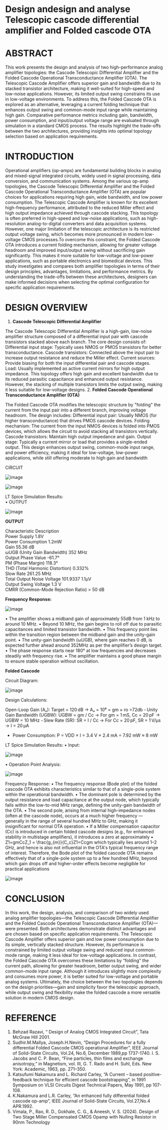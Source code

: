 # Design andesign and analyse Telescopic cascode differential amplifier and Folded cascode OTA 

# ABSTRACT
This work presents the design and analysis of two high-performance analog amplifier topologies: the Cascode Telescopic Differential Amplifier and the Folded Cascode Operational Transconductance Amplifier (OTA). 
The Telescopic Cascode Amplifier offers superior gain and bandwidth due to its stacked transistor architecture, making it well-suited for high-speed and low-noise applications. However, its limited output swing constrains its use in low-voltage environments.
To address this, the Folded Cascode OTA is explored as an alternative, leveraging a current folding technique that enhances output swing and common-mode input range while maintaining high gain. Comparative performance metrics including gain, bandwidth, power consumption, and input/output voltage range are evaluated through simulation in a standard CMOS process. The results highlight the trade-offs between the two architectures, providing insights into optimal topology selection based on application requirements.

# INTRODUCTION 
Operational amplifiers (op-amps) are fundamental building blocks in analog and mixed-signal integrated circuits, widely used in signal processing, data conversion, and communication systems. Among the various op-amp topologies, the Cascode Telescopic Differential Amplifier and the Folded Cascode Operational Transconductance Amplifier (OTA) are popular choices for applications requiring high gain, wide bandwidth, and low power consumption.
The Telescopic Cascode Amplifier is known for its excellent high-frequency performance, attributed to the reduced Miller effect and high output impedance achieved through cascode stacking. This topology is often preferred in high-speed and low-noise applications, such as high-resolution analog-to-digital converters and data acquisition systems. However, one major limitation of the telescopic architecture is its restricted output voltage swing, which becomes more pronounced in modern low-voltage CMOS processes.To overcome this constraint, the Folded Cascode OTA introduces a current folding mechanism, allowing for greater voltage headroom and improved input/output swing without sacrificing gain significantly. This makes it more suitable for low-voltage and low-power applications, such as portable electronics and biomedical devices.
This study investigates and compares both amplifier topologies in terms of their design principles, advantages, limitations, and performance metrics. By understanding the trade-offs between these architectures, designers can make informed decisions when selecting the optimal configuration for specific application requirements.

# DESIGN OVERVIEW
1.	**Cascode Telescopic Differential Amplifier**

The Cascode Telescopic Differential Amplifier is a high-gain, low-noise amplifier structure composed of a differential input pair with cascode transistors stacked above each branch. The core design consists of:
Differential input stage: Typically uses NMOS or PMOS transistors for better transconductance.
Cascode transistors: Connected above the input pair to increase output resistance and reduce the Miller effect.
Current sources: Provide biasing for both the input differential pair and cascode stages.
Load: Usually implemented as active current mirrors for high output impedance.
This topology offers high gain and excellent bandwidth due to its reduced parasitic capacitance and enhanced output resistance. However, the stacking of multiple transistors limits the output swing, making it less suitable for low-voltage designs.
2.	**Folded Cascode Operational Transconductance Amplifier (OTA)**

The Folded Cascode OTA modifies the telescopic structure by "folding" the current from the input pair into a different branch, improving voltage headroom. The design includes:
Differential input pair: Usually NMOS (for higher transconductance) that drives PMOS cascode devices.
Folding mechanism: The current from the input NMOS devices is folded into PMOS devices, which allows the circuit to avoid stacking all transistors vertically.
Cascode transistors: Maintain high output impedance and gain.
Output stage: Typically a current mirror or load that provides a single-ended output.
This design enhances output swing, common-mode input range, and power efficiency, making it ideal for low-voltage, low-power applications, while still offering moderate to high gain and bandwidth

CIRCUIT 


![image](https://github.com/user-attachments/assets/4de76156-183a-4964-bf60-df50744f8b17)




![image](https://github.com/user-attachments/assets/d70689ff-1b49-48c0-9fb9-9f27bc80ceb0)





LT Spice Simulation Results:<br>
•	OUTPUT



![image](https://github.com/user-attachments/assets/a49c37aa-18ea-4139-91e6-301f557eca51)




**OUTPUT** 

Characteristic	Description<br>
Power Supply	1.8V<br>
Power Consumption	1.2mW<br>
Gain	55.36 dB<br>
ωUGB (Unity Gain Bandwidth)	352 MHz<br>
Output Phase Value	-61.7°<br>
PM (Phase Margin)	118.3°<br>
THD (Total Harmonic Distortion)	0.332%<br>
Slow Rate	261.25 MHz<br>
Total Output Noise Voltage	101.9337 1.1μV<br>
Output Swing Voltage	1.3 V<br>
CMRR (Common-Mode Rejection Ratio)	> 50 dB<br>


**Frequency Response:**




![image](https://github.com/user-attachments/assets/bca9434c-9962-466a-9610-a38727d2838e)





•	The amplifier shows a midband gain of approximately 55dB from 1 kHz to around 10 MHz.
•	Beyond 10 MHz, the gain begins to roll off due to parasitic capacitances and limited transistor bandwidth.
•	This frequency point lies within the transition region between the midband gain and the unity-gain point.
•	The unity-gain bandwidth (ωUGB), where gain reaches 0 dB, is expected further ahead around 352MHz as per the amplifier’s design target.
•	The phase response starts near 180° at low frequencies and decreases steadily with frequency rise.
•	The amplifier maintains a good phase margin to ensure stable operation without oscillation.








**Folded Cascode** 

Circuit Diagram:




![image](https://github.com/user-attachments/assets/0741bd48-317f-4a86-9526-5de279505933)

 

Design Calculations:

Open-Loop Gain (Aₒ):
Target = 120 dB → Aₒ = 10⁶ = gm × ro =72db
- Unity Gain Bandwidth (UGBW):
UGBW = gm / Cc → For gm = 1 mS, Cc = 20 pF → UGBW = 10 MHz
- Slew Rate (SR):
SR = I / Cc → For Cc = 20 pF, SR = 1 V/µs → I = 20 µA
- Power Consumption:
P = VDD × I = 3.4 V × 2.4 mA = 7.92 mW ≈ 8 mW



LT Spice Simulation Results:
•	Input:




![image](https://github.com/user-attachments/assets/39cfd9e4-d79d-433a-ad28-8ac1cedff821)





•	Operation Point Analysis:


![image](https://github.com/user-attachments/assets/a44238da-2b8d-4ea0-a7e6-166025d7ea36)




Frequency Response:
•	The frequency response (Bode plot) of the folded cascode OTA exhibits characteristics similar to that of a single-pole system within the operational bandwidth.
•	The dominant pole is determined by the output resistance and load capacitance at the output node, which typically falls within the low-to-mid MHz range, defining the unity-gain bandwidth of the OTA.
•	The second pole, arising from internal high-impedance nodes (often at the cascode node), occurs at a much higher frequency — generally in the range of several hundred MHz to GHz, making it insignificant for normal OTA operation.
•	If a Miller compensation capacitor (Cc) is introduced in certain folded cascode designs (e.g., for enhanced stability in multistage amplifiers), it introduces a zero at approximately
•	Z1=gmCcZ_1 = \frac{g_{m}}{C_c}Z1=Ccgm 
which typically lies around 1–2 GHz, and hence is also not influential in the OTA's typical frequency range of interest.
Therefore, the Bode plot of the folded cascode OTA remains effectively that of a single-pole system up to a few hundred MHz, beyond which gain drops off and higher-order effects become negligible for practical applications

 
![image](https://github.com/user-attachments/assets/b0798326-b793-4e76-85ac-2da9e2b237c4)



# CONCLUSION

In this work, the design, analysis, and comparison of two widely used analog amplifier topologies—the Telescopic Cascode Differential Amplifier and the Folded Cascode Operational Transconductance Amplifier (OTA)—were presented. Both architectures demonstrate distinct advantages and are chosen based on specific application requirements.
The Telescopic Cascode Amplifier offers superior gain and low power consumption due to its simple, vertically stacked structure. However, its performance is constrained by limited output voltage swing and reduced input common-mode range, making it less ideal for low-voltage applications.
In contrast, the Folded Cascode OTA overcomes these limitations by “folding” the current path, allowing for greater headroom, better output swing, and wider common-mode input range. Although it introduces slightly more complexity and consumes more power, it is better suited for low-voltage and portable analog systems.
Ultimately, the choice between the two topologies depends on the design priorities—gain and simplicity favor the telescopic approach, while output swing and flexibility make the folded cascode a more versatile solution in modern CMOS design.
# REFERENCE
1. Behzad Razavi, “ Design of Analog CMOS Integrated Circuit”, Tata McGraw Hill 2001.
2. Sudhir.M.Mallya, Joseph.H.Nevin, “Design Procedures for a fully differential Folded Cascode CMOS operational Amplifier”, IEEE Journal of Solid-State Circuits, Vol.24, No.6, December 1989,pp 1737-1740. I. S. Jacobs and C. P. Bean, “Fine particles, thin films and exchange anisotropy,” in Magnetism, vol. III, G. T. Rado and H. Suhl, Eds. New York: Academic, 1963, pp. 271–350.
3. Katsufumi Nakamura and L. Richard Carley, “A Current – based positive-feedback technique for efficient cascode bootstrapping”, in 1991 Symposium on VLSI Circuits Digest Technical Papers, May 1991, pp 107-108.
4. K.Nakamura and L.R. Carley, “An enhanced fully differential folded cascode op-amp”, IEEE Journal of Solid-State Circuits, Vol.27,No.4 APR.1992.
4. Vimala, P., Rao, R. D., Gokhale, C. G., & Aneesh, V. S. (2024). Design of Two Stage Miller Compensated CMOS Opamp with Nulling Resistor in 90nm Technology




